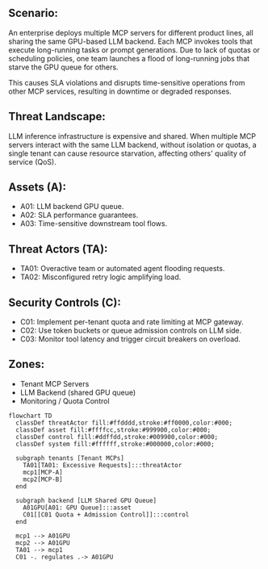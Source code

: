 ## Scenario:
An enterprise deploys multiple MCP servers for different product lines, all sharing the same GPU-based LLM backend. Each MCP invokes tools that execute long-running tasks or prompt generations. Due to lack of quotas or scheduling policies, one team launches a flood of long-running jobs that starve the GPU queue for others.

This causes SLA violations and disrupts time-sensitive operations from other MCP services, resulting in downtime or degraded responses.

## Threat Landscape:
LLM inference infrastructure is expensive and shared. When multiple MCP servers interact with the same LLM backend, without isolation or quotas, a single tenant can cause resource starvation, affecting others' quality of service (QoS).

## Assets (A):
* A01: LLM backend GPU queue.
* A02: SLA performance guarantees.
* A03: Time-sensitive downstream tool flows.

## Threat Actors (TA):
* TA01: Overactive team or automated agent flooding requests.
* TA02: Misconfigured retry logic amplifying load.

## Security Controls (C):
* C01: Implement per-tenant quota and rate limiting at MCP gateway.
* C02: Use token buckets or queue admission controls on LLM side.
* C03: Monitor tool latency and trigger circuit breakers on overload.

## Zones:
* Tenant MCP Servers
* LLM Backend (shared GPU queue)
* Monitoring / Quota Control

```mermaid
flowchart TD
  classDef threatActor fill:#ffdddd,stroke:#ff0000,color:#000;
  classDef asset fill:#ffffcc,stroke:#999900,color:#000;
  classDef control fill:#ddffdd,stroke:#009900,color:#000;
  classDef system fill:#ffffff,stroke:#000000,color:#000;

  subgraph tenants [Tenant MCPs]
    TA01[TA01: Excessive Requests]:::threatActor
    mcp1[MCP-A]
    mcp2[MCP-B]
  end

  subgraph backend [LLM Shared GPU Queue]
    A01GPU[A01: GPU Queue]:::asset
    C01[[C01 Quota + Admission Control]]:::control
  end

  mcp1 --> A01GPU
  mcp2 --> A01GPU
  TA01 --> mcp1
  C01 -. regulates .-> A01GPU
```